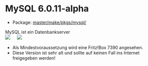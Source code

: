 # MySQL 6.0.11-alpha
 - Package: [master/make/pkgs/mysql/](https://github.com/Freetz-NG/freetz-ng/tree/master/make/pkgs/mysql/)

MySQL ist ein Datenbankserver
<br>
<a href='../screenshots/000-PKG_mysql.png'><img src='../screenshots/000-PKG_mysql_md.png'></a>
&emsp;
<a href='../screenshots/000-PKG_mysql_status.png'><img src='../screenshots/000-PKG_mysql_status_md.png'></a>
<br>

 - Als Mindestvoraussetzung wird eine Fritz!Box 7390 angesehen.
 - Diese Version ist sehr alt und sollte auf keinen Fall ins Internet freigegeben werden!

